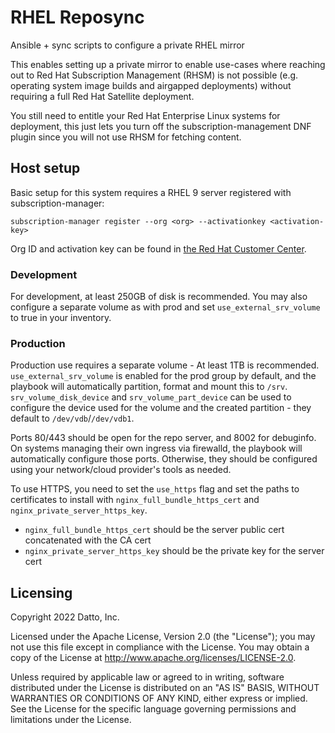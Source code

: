 # RHEL Reposync

Ansible + sync scripts to configure a private RHEL mirror

This enables setting up a private mirror to enable use-cases where
reaching out to Red Hat Subscription Management (RHSM) is not possible
(e.g. operating system image builds and airgapped deployments)
without requiring a full Red Hat Satellite deployment.

You still need to entitle your Red Hat Enterprise Linux systems
for deployment, this just lets you turn off the subscription-management
DNF plugin since you will not use RHSM for fetching content.

## Host setup
Basic setup for this system requires a RHEL 9 server registered with subscription-manager:
```
subscription-manager register --org <org> --activationkey <activation-key>
```
Org ID and activation key can be found in [the Red Hat Customer Center](https://access.redhat.com/management/activation_keys).

### Development
For development, at least 250GB of disk is recommended. You may also configure a separate volume
as with prod and set `use_external_srv_volume` to true in your inventory.

### Production
Production use requires a separate volume -  At least 1TB is recommended.
`use_external_srv_volume` is enabled for the prod group by default, and the playbook will
automatically partition, format and mount this to `/srv`.
`srv_volume_disk_device` and `srv_volume_part_device` can be used to configure the device used for
the volume and the created partition - they default to `/dev/vdb`/`/dev/vdb1`.

Ports 80/443 should be open for the repo server, and 8002 for debuginfo. On systems managing their
own ingress via firewalld, the playbook will automatically configure those ports. Otherwise, they
should be configured using your network/cloud provider's tools as needed.

To use HTTPS, you need to set the `use_https` flag and set the paths to certificates to install
with `nginx_full_bundle_https_cert` and `nginx_private_server_https_key`.

* `nginx_full_bundle_https_cert` should be the server public cert concatenated with the CA cert
* `nginx_private_server_https_key` should be the private key for the server cert

## Licensing

Copyright 2022 Datto, Inc.

Licensed under the Apache License, Version 2.0 (the "License");
you may not use this file except in compliance with the License.
You may obtain a copy of the License at <http://www.apache.org/licenses/LICENSE-2.0>.

Unless required by applicable law or agreed to in writing, software
distributed under the License is distributed on an "AS IS" BASIS,
WITHOUT WARRANTIES OR CONDITIONS OF ANY KIND, either express or implied.
See the License for the specific language governing permissions and
limitations under the License.
